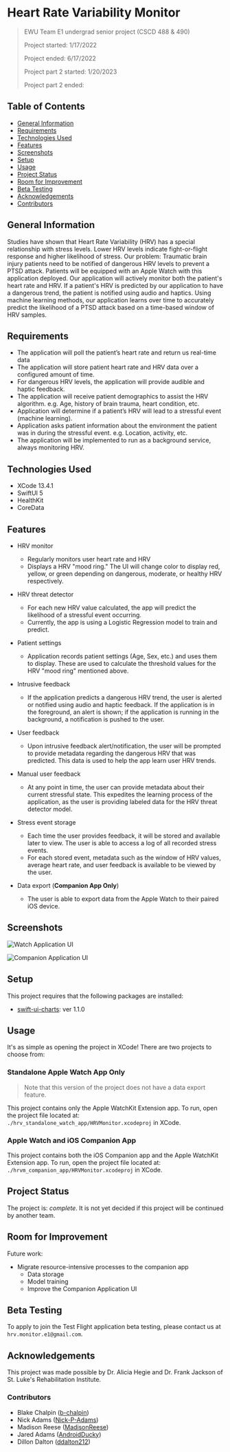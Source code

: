 # Heart Rate Variability Monitor

> EWU Team E1 undergrad senior project (CSCD 488 & 490)
>
> Project started: 1/17/2022
>
> Project ended: 6/17/2022
>
> Project part 2 started: 1/20/2023
>
> Project part 2 ended:

## Table of Contents

- [General Information](#general-information)
- [Requirements](#requirements)
- [Technologies Used](#technologies-used)
- [Features](#features)
- [Screenshots](#screenshots)
- [Setup](#setup)
- [Usage](#usage)
- [Project Status](#project-status)
- [Room for Improvement](#room-for-improvement)
- [Beta Testing](#beta-testing)
- [Acknowledgements](#acknowledgements)
- [Contributors](#contributors)

## General Information

Studies have shown that Heart Rate Variability (HRV) has a special relationship with stress levels. Lower HRV levels indicate fight-or-flight response and higher likelihood of stress. Our problem: Traumatic brain injury patients need to be notified of dangerous HRV levels to prevent a PTSD attack. Patients will be equipped with an Apple Watch with this application deployed. Our application will actively monitor both the patient's heart rate and HRV. If a patient's HRV is predicted by our application to have a dangerous trend, the patient is notified using audio and haptics. Using machine learning methods, our application learns over time to accurately predict the likelihood of a PTSD attack based on a time-based window of HRV samples.

## Requirements

- The application will poll the patient’s heart rate and return us real-time data
- The application will store patient heart rate and HRV data over a configured amount of time.
- For dangerous HRV levels, the application will provide audible and haptic feedback.
- The application will receive patient demographics to assist the HRV algorithm. e.g. Age, history of brain trauma, heart condition, etc.
- Application will determine if a patient’s HRV will lead to a stressful event (machine learning).
- Application asks patient information about the environment the patient was in during the stressful event. e.g. Location, activity, etc.
- The application will be implemented to run as a background service, always monitoring HRV.

## Technologies Used

- XCode 13.4.1
- SwiftUI 5
- HealthKit
- CoreData

## Features

- HRV monitor
  - Regularly monitors user heart rate and HRV
  - Displays a HRV "mood ring." The UI will change color to display red, yellow, or green depending on dangerous, moderate, or healthy HRV respectively.

- HRV threat detector
  - For each new HRV value calculated, the app will predict the likelihood of a stressful event occurring.
  - Currently, the app is using a Logistic Regression model to train and predict.

- Patient settings
  - Application records patient settings (Age, Sex, etc.) and uses them to display. These are used to calculate the threshold values for the HRV "mood ring" mentioned above.

- Intrusive feedback
  - If the application predicts a dangerous HRV trend, the user is alerted or notified using audio and haptic feedback. If the application is in the foreground, an alert is shown; if the application is running in the background, a notification is pushed to the user.

- User feedback
  - Upon intrusive feedback alert/notification, the user will be prompted to provide metadata regarding the dangerous HRV that was predicted. This data is used to help the app learn user HRV trends.

- Manual user feedback
  - At any point in time, the user can provide metadata about their current stressful state. This expedites the learning process of the application, as the user is providing labeled data for the HRV threat detector model.

- Stress event storage
  - Each time the user provides feedback, it will be stored and available later to view. The user is able to access a log of all recorded stress events.
  - For each stored event, metadata such as the window of HRV values, average heart rate, and user feedback is available to be viewed by the user.

- Data export (**Companion App Only**)
  - The user is able to export data from the Apple Watch to their paired iOS device.

## Screenshots

![Watch Application UI](./docs/app-imgs/entire_ui_snapshot.png)
<!-- If you have screenshots you'd like to share, include them here. -->
![Companion Application UI](./docs/app-imgs/companion_app_ui.png)

## Setup

This project requires that the following packages are installed:

- [swift-ui-charts](https://github.com/spacenation/swiftui-charts/releases/tag/1.1.0): ver 1.1.0

## Usage

It's as simple as opening the project in XCode! There are two projects to choose from:

### Standalone Apple Watch App Only

> Note that this version of the project does not have a data export feature.

This project contains only the Apple WatchKit Extension app. To run, open the project file located at: `./hrv_standalone_watch_app/HRVMonitor.xcodeproj` in XCode.

### Apple Watch and iOS Companion App

This project contains both the iOS Companion app and the Apple WatchKit Extension app. To run, open the project file located at: `./hrvm_companion_app/HRVMonitor.xcodeproj` in XCode.

## Project Status

The project is: _complete_. It is not yet decided if this project will be continued by another team.

## Room for Improvement

Future work:

- Migrate resource-intensive processes to the companion app
  - Data storage
  - Model training
  - Improve the Companion Application UI

## Beta Testing

To apply to join the Test Flight application beta testing, please contact us at `hrv.monitor.e1@gmail.com`.

## Acknowledgements

This project was made possible by Dr. Alicia Hegie and Dr. Frank Jackson of St. Luke's Rehabilitation Institute.

### Contributors

- Blake Chalpin ([b-chalpin](https://github.com/b-chalpin))
- Nick Adams ([Nick-P-Adams](https://github.com/Nick-P-Adams))
- Madison Reese ([MadisonReese](https://github.com/MadisonReese))
- Jared Adams ([AndroidDucky](https://github.com/AndroidDucky))
- Dillon Dalton ([ddalton212](https://github.com/ddalton212))

